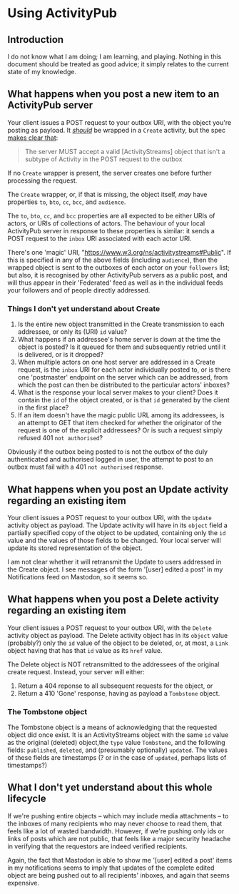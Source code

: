 # Using ActivityPub

## Introduction

I do not know what I am doing; I am learning, and playing. Nothing in this document should be treated as good advice; it simply relates to the current state of my knowledge.

## What happens when you post a new item to an ActivityPub server

Your client issues a POST request to your outbox URI, with the object you're posting as payload. It [*should*](https://www.w3.org/TR/activitypub/#create-activity-outbox) be wrapped in a `Create` activity, but the spec [makes clear that](https://www.w3.org/TR/activitypub/#object-without-create):

> The server MUST accept a valid [ActivityStreams] object that isn't a subtype of Activity in the POST request to the outbox

If no `Create` wrapper is present, the server creates one before further processing the request.

The `Create` wrapper, or, if that is missing, the object itself, *may* have properties `to`, `bto`, `cc`, `bcc`, and `audience`.

The `to`, `bto`, `cc`, and `bcc` properties are all expected to be either URIs of actors, or URIs of collections of actors. The behaviour of your local ActivityPub server in response to these properties is similar: it sends a POST request to the `inbox` URI associated with each actor URI.

There's one 'magic' URI, "https://www.w3.org/ns/activitystreams#Public". If this is specified in any of the above fields (including `audience`), then the wrapped object is sent to the outboxes of each actor on your `followers` list; but also, it is recognised by other ActivityPub servers as a public post, and will thus appear in their 'Federated' feed as well as in the individual feeds your followers and of people directly addressed.

### Things I don't yet understand about Create

1. Is the entire new object transmitted in the Create transmission to each addressee, or only its (URI) `id` value?
2. What happens if an addressee's home server is down at the time the object is posted? Is it queued for them and subsequently retried until it is delivered, or is it dropped?
3. When multiple actors on one host server are addressed in a Create request, is the `inbox` URI for each actor individually posted to, or is there one 'postmaster' endpoint on the server which can be addressed, from which the post can then be distributed to the particular actors' inboxes?
4. What is the response your local server makes to your client? Does it contain the `id` of the object created, or is that `id` generated by the client in the first place?
5. If an item doesn't have the magic public URL among its addressees, is an attempt to GET that item checked for whether the originator of the request is one of the explicit addressees? Or is such a request simply refused 401 `not authorised`?

Obviously if the outbox being posted to is not the outbox of the duly authenticated and authorised logged in user, the attempt to post to an outbox must fail with a 401 `not authorised` response.

## What happens when you post an Update activity regarding an existing item

Your client issues a POST request to your outbox URI, with the `Update` activity object as payload. The Update activity will have in its `object` field a partially specified copy of the object to be updated, containing only the `id` value and the values of those fields to be changed. Your local server will update its stored representation of the object.

I am not clear whether it will retransmit the Update to users addressed in the Create object. I see messages of the form '[user] edited a post' in my Notifications feed on Mastodon, so it seems so.

## What happens when you post a Delete activity regarding an existing item

Your client issues a POST request to your outbox URI, with the `Delete` activity object as payload. The Delete activity object has in its `object` value (probably?) only the `id` value of the object to be deleted, or, at most, a `Link` object having that has that `id` value as its `href` value.

The Delete object is NOT retransmitted to the addressees of the original create request. Instead, your server will either:

1. Return a 404 reponse to all subsequent requests for the object, or
2. Return a 410 'Gone' response, having as payload a `Tombstone` object.

### The Tombstone object

The Tombstone object is a means of acknowledging that the requested object did once exist. It is an ActivityStreams object with the same `id` value as the original (deleted) object,the `type` value `Tombstone`, and the following fields: `published`, `deleted`, and (presumably optionally) `updated`. The values of these fields are timestamps (? or in the case of `updated`, perhaps lists of timestamps?)

## What I don't yet understand about this whole lifecycle

If we're pushing entire objects – which may include media attachments – to the inboxes of many recipients who may never choose to read them, that feels like a lot of wasted bandwidth. However, if we're pushing only ids or links of posts which are not public, that feels like a major security headache in verifying that the requestors are indeed verified recipients.

Again, the fact that Mastodon is able to show me '[user] edited a post' items in my notifications seems to imply that updates of the complete edited object are being pushed out to all recipients' inboxes, and again that seems expensive.
